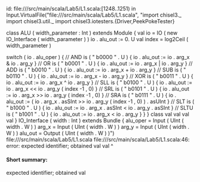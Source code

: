 id: file://<WORKSPACE>/src/main/scala/Lab5/L1.scala:[1248..1251) in Input.VirtualFile("file://<WORKSPACE>/src/main/scala/Lab5/L1.scala", "import chisel3._
import chisel3.util._
import chisel3.iotesters.{Driver,PeekPokeTester}

class ALU ( width_parameter : Int ) extends Module {
    val io = IO ( new IO_Interface ( width_parameter ) )
    io . alu_out := 0. U
    val index = log2Ceil ( width_parameter )

switch ( io . alu_oper ) { 
    // AND
    is ( " b0000 " . U ) {
        io . alu_out := io . arg_x & io . arg_y
} 
    // OR
    is ( " b0001 " . U ) {
    io . alu_out := io . arg_x | io . arg_y
    } // ADD
    is ( " b0010 " . U ) {
    io . alu_out := io . arg_x + io . arg_y
    } // SUB
    is ( " b0110 " . U ) {
    io . alu_out := io . arg_x - io . arg_y
    } // XOR
    is ( " b0011 " . U ) {
    io . alu_out := io . arg_x ^ io . arg_y
    } // SLL
    is ( " b0100 " . U ) {
    io . alu_out := io . arg_x << io . arg_y ( index -1 , 0)
    } // SRL
    is ( " b0101 " . U ) {
    io . alu_out := io . arg_x >> io . arg_y ( index -1 , 0)
    } // SRA
    is ( " b0111 " . U ) {
    io . alu_out := ( io . arg_x . asSInt >> io . arg_y ( index -1 , 0) ) . asUInt
    } // SLT
    is ( " b1000 " . U ) {
    io . alu_out := io . arg_x . asSInt < io . arg_y . asSInt
    } // SLTU
    is ( " b1001 " . U ) {
    io . alu_out := io . arg_x < io . arg_y
    }
}
}
class
val
val
val
val
}
IO_Interface ( width : Int ) extends Bundle {
alu_oper = Input ( UInt ( width . W ) )
arg_x = Input ( UInt ( width . W ) )
arg_y = Input ( UInt ( width . W ) )
alu_out = Output ( UInt ( width . W ) )")
file://<WORKSPACE>/src/main/scala/Lab5/L1.scala
file://<WORKSPACE>/src/main/scala/Lab5/L1.scala:46: error: expected identifier; obtained val
val
^
#### Short summary: 

expected identifier; obtained val